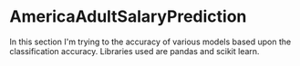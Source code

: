 # AmericaAdultSalaryPrediction
In this section I'm trying to the accuracy of various models based upon the classification accuracy. Libraries used are pandas and scikit learn.
